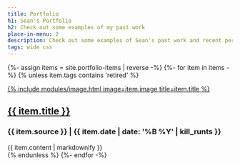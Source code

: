 ```yaml
---
title: Portfolio
h1: Sean's Portfolio
h2: Check out some examples of my past work
place-in-menu: 2
description: Check out some examples of Sean's past work and recent personal projects.
tags: wide css
---
```

{%- assign items = site.portfolio-items | reverse -%}
{%- for item in items -%}
{% unless item.tags contains 'retired' %}
<div class="pf-item" id="{{ item.id | remove: '/portfolio-items/' }}">
  <div class="pf-img">
    <a href="{{ item.link }}" target="_blank" rel="noreferrer">
      {% include modules/image.html image=item.image title=item.title %}
    </a>
  </div>
  <div class="pf-text">
    <h2><a href="{{ item.link }}" target="_blank" rel="noreferrer">{{ item.title }}</a></h2>
    <h3>{{ item.source }} | {{ item.date | date: '%B %Y' | kill_runts }}</h3>
    {{ item.content | markdownify }}
  </div>
</div>
{% endunless %}
{%- endfor -%}
